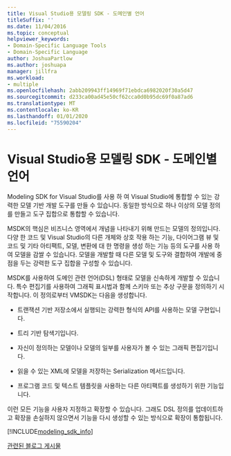 ```yaml
---
title: Visual Studio용 모델링 SDK - 도메인별 언어
titleSuffix: ''
ms.date: 11/04/2016
ms.topic: conceptual
helpviewer_keywords:
- Domain-Specific Language Tools
- Domain-Specific Language
author: JoshuaPartlow
ms.author: joshuapa
manager: jillfra
ms.workload:
- multiple
ms.openlocfilehash: 2abb209943ff14969f71ebdca6982020f30a5d47
ms.sourcegitcommit: d233ca00ad45e50cf62cca0d0b95dc69f0a87ad6
ms.translationtype: MT
ms.contentlocale: ko-KR
ms.lasthandoff: 01/01/2020
ms.locfileid: "75590204"
---
```

# <a name="modeling-sdk-for-visual-studio---domain-specific-languages"></a>Visual Studio용 모델링 SDK - 도메인별 언어

Modeling SDK for Visual Studio를 사용 하 여 Visual Studio에 통합할 수 있는 강력한 모델 기반 개발 도구를 만들 수 있습니다. 동일한 방식으로 하나 이상의 모델 정의를 만들고 도구 집합으로 통합할 수 있습니다.

MSDK의 핵심은 비즈니스 영역에서 개념을 나타내기 위해 만드는 모델의 정의입니다. 다양 한 코드 및 Visual Studio의 다른 개체와 상호 작용 하는 기능, 다이어그램 뷰 및 코드 및 기타 아티팩트, 모델, 변환에 대 한 명령을 생성 하는 기능 등의 도구를 사용 하 여 모델을 감쌀 수 있습니다. 모델을 개발할 때 다른 모델 및 도구와 결합하여 개발에 중점을 두는 강력한 도구 집합을 구성할 수 있습니다.

MSDK를 사용하여 도메인 관련 언어(DSL) 형태로 모델을 신속하게 개발할 수 있습니다. 특수 편집기를 사용하여 그래픽 표시법과 함께 스키마 또는 추상 구문을 정의하기 시작합니다. 이 정의로부터 VMSDK는 다음을 생성합니다.

- 트랜잭션 기반 저장소에서 실행되는 강력한 형식의 API를 사용하는 모델 구현입니다.

- 트리 기반 탐색기입니다.

- 자신이 정의하는 모델이나 모델의 일부를 사용자가 볼 수 있는 그래픽 편집기입니다.

- 읽을 수 있는 XML에 모델을 저장하는 Serialization 메서드입니다.

- 프로그램 코드 및 텍스트 템플릿을 사용하는 다른 아티팩트를 생성하기 위한 기능입니다.

이런 모든 기능을 사용자 지정하고 확장할 수 있습니다. 그래도 DSL 정의를 업데이트하고 확장을 손실하지 않으면서 기능을 다시 생성할 수 있는 방식으로 확장이 통합됩니다.

[!INCLUDE[modeling_sdk_info](includes/modeling_sdk_info.md)]

[관련된 블로그 게시물](https://devblogs.microsoft.com/devops/the-visual-studio-modeling-sdk-is-now-available-with-visual-studio-2017/)
